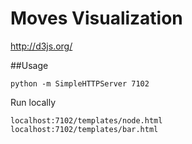 Moves Visualization
=====

http://d3js.org/


##Usage

    python -m SimpleHTTPServer 7102
	
Run locally

	localhost:7102/templates/node.html
	localhost:7102/templates/bar.html
